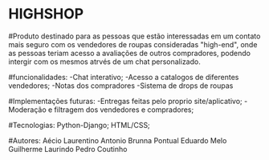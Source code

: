 # HIGHSHOP

#Produto destinado para as pessoas que estão interessadas em um contato mais seguro com os vendedores de roupas consideradas "high-end", onde as pessoas teriam acesso a avaliações de outros compradores, podendo intergir com os mesmos atrvés de um chat personalizado.

#funcionalidades: 
-Chat interativo;
-Acesso a catalogos de diferentes vendedores;
-Notas dos compradores
-Sistema de drops de roupas


#Implementações futuras:
-Entregas feitas pelo proprio site/aplicativo;
-Moderação e filtragem dos vendedores e compradores;

#Tecnologias:
Python-Django;
HTML/CSS;

#Autores:
Aécio Laurentino
Antonio 
Brunna Pontual
Eduardo Melo
Guilherme Laurindo
Pedro Coutinho

